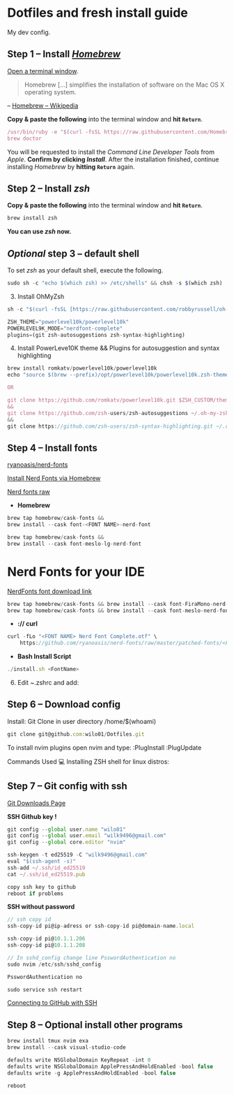 # Dotfiles and fresh install guide

My dev config.

## **Step 1 – Install _[Homebrew](http://brew.sh/)_**

[Open a terminal window](http://www.youtube.com/watch?v=zw7Nd67_aFw).

> Homebrew [...] simplifies the installation of software on the Mac OS X operating system.

– [Homebrew – Wikipedia](http://en.wikipedia.org/wiki/Homebrew_%28package_management_software%29)

**Copy & paste the following** into the terminal window and **hit `Return`**.

```jsx
/usr/bin/ruby -e "$(curl -fsSL https://raw.githubusercontent.com/Homebrew/install/master/install)"
brew doctor
```

You will be requested to install the _Command Line Developer Tools_ from _Apple_. **Confirm by clicking _Install_**. After the installation finished, continue installing _Homebrew_ by **hitting `Return`** again.

## **Step 2 – Install _zsh_**

**Copy & paste the following** into the terminal window and **hit `Return`**.

```jsx
brew install zsh
```

**You can use _zsh_ now.**

## **_Optional_ step 3 – default shell**

To set _zsh_ as your default shell, execute the following.

```jsx
sudo sh -c "echo $(which zsh) >> /etc/shells" && chsh -s $(which zsh)
```

3. Install OhMyZsh

```jsx
sh -c "$(curl -fsSL [https://raw.githubusercontent.com/robbyrussell/oh-my-zsh/master/tools/install.sh](https://raw.githubusercontent.com/robbyrussell/oh-my-zsh/master/tools/install.sh))"
```

```jsx
ZSH_THEME="powerlevel10k/powerlevel10k"
POWERLEVEL9K_MODE="nerdfont-complete"
plugins=(git zsh-autosuggestions zsh-syntax-highlighting)
```

4. Install PowerLeve10K theme && Plugins for autosuggestion and syntax highlighting

```jsx
brew install romkatv/powerlevel10k/powerlevel10k
echo "source $(brew --prefix)/opt/powerlevel10k/powerlevel10k.zsh-theme" >>~/.zshrc

OR

git clone https://github.com/romkatv/powerlevel10k.git $ZSH_CUSTOM/themes/powerlevel10k
&&
git clone https://github.com/zsh-users/zsh-autosuggestions ~/.oh-my-zsh/custom/plugins/zsh-autosuggestions
&&
git clone https://github.com/zsh-users/zsh-syntax-highlighting.git ~/.oh-my-zsh/custom/plugins/zsh-syntax-highlighting
```

## **Step 4 – Install fonts**

[ryanoasis/nerd-fonts](https://github.com/ryanoasis/nerd-fonts/tree/master/patched-fonts/FiraMono)

[Install Nerd Fonts via Homebrew](https://gist.github.com/davidteren/898f2dcccd42d9f8680ec69a3a5d350e)

[Nerd fonts raw](https://gist.githubusercontent.com/davidteren/898f2dcccd42d9f8680ec69a3a5d350e/raw/f0ad2522b87caf640c9d2d5a70ddd979d8d92458/nerd_fonts.sh)

- **Homebrew**

```jsx
brew tap homebrew/cask-fonts &&
brew install --cask font-<FONT NAME>-nerd-font

brew tap homebrew/cask-fonts &&
brew install --cask font-meslo-lg-nerd-font
```

# Nerd Fonts for your IDE

[NerdFonts font download link](https://www.nerdfonts.com/font-downloads)

```jsx
brew tap homebrew/cask-fonts && brew install --cask font-FiraMono-nerd-font
brew tap homebrew/cask-fonts && brew install --cask font-meslo-nerd-font
```

- **:// curl**

```jsx
curl -fLo "<FONT NAME> Nerd Font Complete.otf" \
    https://github.com/ryanoasis/nerd-fonts/raw/master/patched-fonts/<FONT_PATH>/complete/<FONT_NAME>%20Nerd%20Font%20Complete.otf
```

- **Bash Install Script**

```jsx
./install.sh <FontName>
```

6. Edit ~.zshrc and add:

## **Step 6 – Download config**

Install:
Git Clone in user directory /home/$(whoami)

```jsx
git clone git@github.com:wilo01/Dotfiles.git
```

To install nvim plugins open nvim and type:
:PlugInstall
:PlugUpdate

Commands Used 💻 Installing ZSH shell for linux distros:

## **Step 7 – Git config with ssh**

[Git Downloads Page](https://git-scm.com/downloads)

**SSH Github key !**

```jsx
git config --global user.name "wilo01"
git config --global user.email "wilk9496@gmail.com"
git config --global core.editor "nvim"

ssh-keygen -t ed25519 -C "wilk9496@gmail.com"
eval "$(ssh-agent -s)"
ssh-add ~/.ssh/id_ed25519
cat ~/.ssh/id_ed25519.pub

copy ssh key to github
reboot if problems
```

**SSH without password**

```jsx
// ssh copy id
ssh-copy-id pi@ip-adress or ssh-copy-id pi@domain-name.local

ssh-copy-id pi@10.1.1.206
ssh-copy-id pi@10.1.1.208

// In sshd_config change line PsswordAuthentication no
sudo nvim /etc/ssh/sshd_config

PsswordAuthentication no

sudo service ssh restart
```

[Connecting to GitHub with SSH](https://docs.github.com/en/github/authenticating-to-github/connecting-to-github-with-ssh)

## **Step 8 – Optional install other programs**

```jsx
brew install tmux nvim exa
brew install --cask visual-studio-code

defaults write NSGlobalDomain KeyRepeat -int 0
defaults write NSGlobalDomain ApplePressAndHoldEnabled -bool false
defaults write -g ApplePressAndHoldEnabled -bool false

reboot
```
